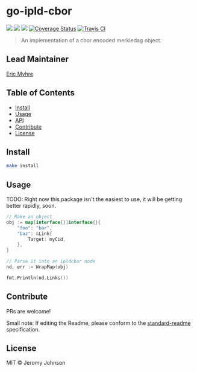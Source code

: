 go-ipld-cbor
==================

[![](https://img.shields.io/badge/made%20by-Protocol%20Labs-blue.svg?style=flat-square)](http://ipn.io)
[![](https://img.shields.io/badge/project-IPFS-blue.svg?style=flat-square)](http://libp2p.io/)
[![](https://img.shields.io/badge/freenode-%23ipfs-blue.svg?style=flat-square)](http://webchat.freenode.net/?channels=%23ipfs)
[![Coverage Status](https://coveralls.io/repos/github/libp2p/js-libp2p-floodsub/badge.svg?branch=master)](https://coveralls.io/github/libp2p/js-libp2p-floodsub?branch=master)
[![Travis CI](https://travis-ci.org/libp2p/js-libp2p-floodsub.svg?branch=master)](https://travis-ci.org/libp2p/js-libp2p-floodsub)

> An implementation of a cbor encoded merkledag object.

## Lead Maintainer

[Eric Myhre](https://github.com/warpfork)

## Table of Contents

- [Install](#install)
- [Usage](#usage)
- [API](#api)
- [Contribute](#contribute)
- [License](#license)

## Install

```sh
make install
```

## Usage

TODO: Right now this package isn't the easiest to use, it will be getting better rapidly, soon.

```go
// Make an object
obj := map[interface{}]interface{}{
	"foo": "bar",
	"baz": &Link{
		Target: myCid,
	},
}

// Parse it into an ipldcbor node
nd, err := WrapMap(obj)

fmt.Println(nd.Links())

```

## Contribute

PRs are welcome!

Small note: If editing the Readme, please conform to
the [standard-readme](https://github.com/RichardLitt/standard-readme) specification.

## License

MIT © Jeromy Johnson
